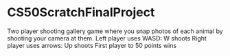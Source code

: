 # CS50ScratchFinalProject
Two player shooting gallery game where you snap photos of each animal by shooting your camera at them.  Left player uses WASD: W shoots Right player uses arrows: Up shoots  First player to 50 points wins
